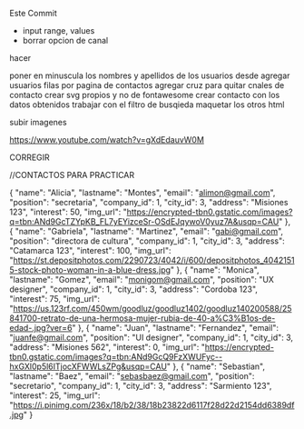 Este Commit

* input range, values
* borrar opcion de canal



hacer

poner en minuscula los nombres y apellidos de los usuarios desde agregar usuarios
filas por pagina de contactos
agregar cruz para quitar cnales de contacto
crear svg propios y no de fontawesome
crear contacto con los datos obtenidos
trabajar con el filtro de busqieda
maquetar los otros html


subir imagenes

https://www.youtube.com/watch?v=gXdEdauvW0M

CORREGIR 


//CONTACTOS PARA PRACTICAR

{
    "name": "Alicia",
    "lastname": "Montes",
    "email": "alimon@gmail.com",
    "position": "secretaria",
    "company_id": 1,
    "city_id": 3,
    "address": "Misiones 123",
    "interest": 50,
    "img_url": "https://encrypted-tbn0.gstatic.com/images?q=tbn:ANd9GcTZYpKB_FL7yEYizceSr-OSdEJqywoV0yuz7A&usqp=CAU"
},
{
    "name": "Gabriela",
    "lastname": "Martinez",
    "email": "gabi@gmail.com",
    "position": "directora de cultura",
    "company_id": 1,
    "city_id": 3,
    "address": "Catamarca 123",
    "interest": 100,
    "img_url": "https://st.depositphotos.com/2290723/4042/i/600/depositphotos_40421515-stock-photo-woman-in-a-blue-dress.jpg"
},
{
    "name": "Monica",
    "lastname": "Gomez",
    "email": "monigom@gmail.com",
    "position": "UX designer",
    "company_id": 1,
    "city_id": 3,
    "address": "Cordoba 123",
    "interest": 75,
    "img_url": "https://us.123rf.com/450wm/goodluz/goodluz1402/goodluz140200588/25841700-retrato-de-una-hermosa-mujer-rubia-de-40-a%C3%B1os-de-edad-.jpg?ver=6"
},
{
    "name": "Juan",
    "lastname": "Fernandez",
    "email": "juanfe@gmail.com",
    "position": "UI designer",
    "company_id": 1,
    "city_id": 3,
    "address": "Misiones 562",
    "interest": 0,
    "img_url": "https://encrypted-tbn0.gstatic.com/images?q=tbn:ANd9GcQ9FzXWUFyc--hxGXl0p5l6ITjocXFWWLsZPg&usqp=CAU"
},
{
    "name": "Sebastian",
    "lastname": "Baez",
    "email": "sebasbaez@gmail.com",
    "position": "secretario",
    "company_id": 1,
    "city_id": 3,
    "address": "Sarmiento 123",
    "interest": 25,
    "img_url": "https://i.pinimg.com/236x/18/b2/38/18b23822d6117f28d22d2154dd6389df.jpg"
}